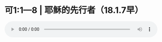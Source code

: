 # 可1:1—8 | 耶稣的先行者（18.1.7早）

<audio style="width: 100%;" preload="false" controls controlslist="nodownload"><source src="//file.simai.life/audio/mp3/old/19060.mp3" type="audio/mpeg">Your browser does not support the audio element.</audio>


